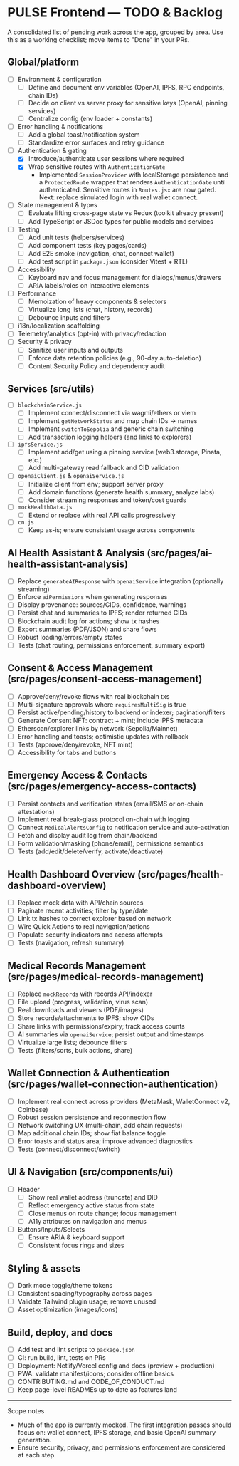 # PULSE Frontend — TODO & Backlog

A consolidated list of pending work across the app, grouped by area. Use this as a working checklist; move items to "Done" in your PRs.

## Global/platform

- [ ] Environment & configuration
  - [ ] Define and document env variables (OpenAI, IPFS, RPC endpoints, chain IDs)
  - [ ] Decide on client vs server proxy for sensitive keys (OpenAI, pinning services)
  - [ ] Centralize config (env loader + constants)
- [ ] Error handling & notifications
  - [ ] Add a global toast/notification system
  - [ ] Standardize error surfaces and retry guidance
- [ ] Authentication & gating
  - [x] Introduce/authenticate user sessions where required
  - [x] Wrap sensitive routes with `AuthenticationGate`
    - Implemented `SessionProvider` with localStorage persistence and a `ProtectedRoute` wrapper that renders `AuthenticationGate` until authenticated. Sensitive routes in `Routes.jsx` are now gated. Next: replace simulated login with real wallet connect.
- [ ] State management & types
  - [ ] Evaluate lifting cross-page state vs Redux (toolkit already present)
  - [ ] Add TypeScript or JSDoc types for public models and services
- [ ] Testing
  - [ ] Add unit tests (helpers/services)
  - [ ] Add component tests (key pages/cards)
  - [ ] Add E2E smoke (navigation, chat, connect wallet)
  - [ ] Add test script in `package.json` (consider Vitest + RTL)
- [ ] Accessibility
  - [ ] Keyboard nav and focus management for dialogs/menus/drawers
  - [ ] ARIA labels/roles on interactive elements
- [ ] Performance
  - [ ] Memoization of heavy components & selectors
  - [ ] Virtualize long lists (chat, history, records)
  - [ ] Debounce inputs and filters
- [ ] i18n/localization scaffolding
- [ ] Telemetry/analytics (opt-in) with privacy/redaction
- [ ] Security & privacy
  - [ ] Sanitize user inputs and outputs
  - [ ] Enforce data retention policies (e.g., 90-day auto-deletion)
  - [ ] Content Security Policy and dependency audit

## Services (src/utils)

- [ ] `blockchainService.js`
  - [ ] Implement connect/disconnect via wagmi/ethers or viem
  - [ ] Implement `getNetworkStatus` and map chain IDs → names
  - [ ] Implement `switchToSepolia` and generic chain switching
  - [ ] Add transaction logging helpers (and links to explorers)
- [ ] `ipfsService.js`
  - [ ] Implement add/get using a pinning service (web3.storage, Pinata, etc.)
  - [ ] Add multi-gateway read fallback and CID validation
- [ ] `openaiClient.js` & `openaiService.js`
  - [ ] Initialize client from env; support server proxy
  - [ ] Add domain functions (generate health summary, analyze labs)
  - [ ] Consider streaming responses and token/cost guards
- [ ] `mockHealthData.js`
  - [ ] Extend or replace with real API calls progressively
- [ ] `cn.js`
  - [ ] Keep as-is; ensure consistent usage across components

## AI Health Assistant & Analysis (src/pages/ai-health-assistant-analysis)

- [ ] Replace `generateAIResponse` with `openaiService` integration (optionally streaming)
- [ ] Enforce `aiPermissions` when generating responses
- [ ] Display provenance: sources/CIDs, confidence, warnings
- [ ] Persist chat and summaries to IPFS; render returned CIDs
- [ ] Blockchain audit log for actions; show tx hashes
- [ ] Export summaries (PDF/JSON) and share flows
- [ ] Robust loading/errors/empty states
- [ ] Tests (chat routing, permissions enforcement, summary export)

## Consent & Access Management (src/pages/consent-access-management)

- [ ] Approve/deny/revoke flows with real blockchain txs
- [ ] Multi-signature approvals where `requiresMultiSig` is true
- [ ] Persist active/pending/history to backend or indexer; pagination/filters
- [ ] Generate Consent NFT: contract + mint; include IPFS metadata
- [ ] Etherscan/explorer links by network (Sepolia/Mainnet)
- [ ] Error handling and toasts; optimistic updates with rollback
- [ ] Tests (approve/deny/revoke, NFT mint)
- [ ] Accessibility for tabs and buttons

## Emergency Access & Contacts (src/pages/emergency-access-contacts)

- [ ] Persist contacts and verification states (email/SMS or on-chain attestations)
- [ ] Implement real break-glass protocol on-chain with logging
- [ ] Connect `MedicalAlertsConfig` to notification service and auto-activation
- [ ] Fetch and display audit log from chain/backend
- [ ] Form validation/masking (phone/email), permissions semantics
- [ ] Tests (add/edit/delete/verify, activate/deactivate)

## Health Dashboard Overview (src/pages/health-dashboard-overview)

- [ ] Replace mock data with API/chain sources
- [ ] Paginate recent activities; filter by type/date
- [ ] Link tx hashes to correct explorer based on network
- [ ] Wire Quick Actions to real navigation/actions
- [ ] Populate security indicators and access attempts
- [ ] Tests (navigation, refresh summary)

## Medical Records Management (src/pages/medical-records-management)

- [ ] Replace `mockRecords` with records API/indexer
- [ ] File upload (progress, validation, virus scan)
- [ ] Real downloads and viewers (PDF/images)
- [ ] Store records/attachments to IPFS; show CIDs
- [ ] Share links with permissions/expiry; track access counts
- [ ] AI summaries via `openaiService`; persist output and timestamps
- [ ] Virtualize large lists; debounce filters
- [ ] Tests (filters/sorts, bulk actions, share)

## Wallet Connection & Authentication (src/pages/wallet-connection-authentication)

- [ ] Implement real connect across providers (MetaMask, WalletConnect v2, Coinbase)
- [ ] Robust session persistence and reconnection flow
- [ ] Network switching UX (multi-chain, add chain requests)
- [ ] Map additional chain IDs; show fiat balance toggle
- [ ] Error toasts and status area; improve advanced diagnostics
- [ ] Tests (connect/disconnect/switch)

## UI & Navigation (src/components/ui)

- [ ] Header
  - [ ] Show real wallet address (truncate) and DID
  - [ ] Reflect emergency active status from state
  - [ ] Close menus on route change; focus management
  - [ ] A11y attributes on navigation and menus
- [ ] Buttons/Inputs/Selects
  - [ ] Ensure ARIA & keyboard support
  - [ ] Consistent focus rings and sizes

## Styling & assets

- [ ] Dark mode toggle/theme tokens
- [ ] Consistent spacing/typography across pages
- [ ] Validate Tailwind plugin usage; remove unused
- [ ] Asset optimization (images/icons)

## Build, deploy, and docs

- [ ] Add test and lint scripts to `package.json`
- [ ] CI: run build, lint, tests on PRs
- [ ] Deployment: Netlify/Vercel config and docs (preview + production)
- [ ] PWA: validate manifest/icons; consider offline basics
- [ ] CONTRIBUTING.md and CODE_OF_CONDUCT.md
- [ ] Keep page-level READMEs up to date as features land

---

Scope notes
- Much of the app is currently mocked. The first integration passes should focus on: wallet connect, IPFS storage, and basic OpenAI summary generation.
- Ensure security, privacy, and permissions enforcement are considered at each step.
